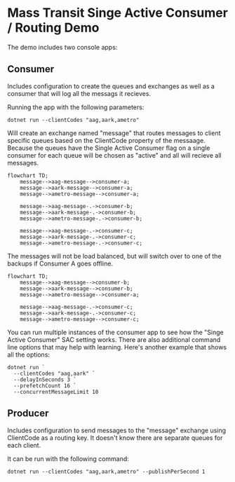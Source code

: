 Mass Transit Singe Active Consumer / Routing Demo
===============

The demo includes two console apps:

Consumer
--------
Includes configuration to create the queues and exchanges as well as a consumer
that will log all the messags it recieves.

Running the app with the following parameters:

    dotnet run --clientCodes "aag,aark,ametro"

Will create an exchange named "message" that routes messages to client specific
queues based on the ClientCode property of the messaage. Because the queues have
the Single Active Consumer flag on a single consumer for each queue will be
chosen as "active" and all will recieve all messages.

```mermaid
flowchart TD;
    message-->aag-message-->consumer-a;
    message-->aark-message-->consumer-a;
    message-->ametro-message-->consumer-a;

    message-->aag-message-.->consumer-b;
    message-->aark-message-.->consumer-b;
    message-->ametro-message-.->consumer-b;

    message-->aag-message-.->consumer-c;
    message-->aark-message-.->consumer-c;
    message-->ametro-message-.->consumer-c;
```

The messages will not be load balanced, but will switch over to one of the
backups if Consumer A goes offline.

```mermaid
flowchart TD;
    message-->aag-message-->consumer-b;
    message-->aark-message-->consumer-b;
    message-->ametro-message-->consumer-a;

    message-->aag-message-.->consumer-c;
    message-->aark-message-.->consumer-c;
    message-->ametro-message-->consumer-c;
```


You can run multiple instances of the consumer app to see how the "Singe Active
Consumer" SAC setting works. There are also additional command line options that
may help with learning. Here's another example that shows all the options:

    dotnet run `
      --clientCodes "aag,aark" `
      --delayInSeconds 3 `
      --prefetchCount 16 `
      --concurrentMessageLimit 10


Producer
--------
Includes configuration to send messages to the "message" exchange using
ClientCode as a routing key. It doesn't know there are separate queues for each
client.

It can be run with the following command:

    dotnet run --clientCodes "aag,aark,ametro" --publishPerSecond 1
